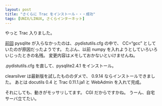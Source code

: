 ```yaml
---
layout: post
title: "さくらに Trac をインストール・・・成功"
tags: [UNIX/LINUX, さくらインターネット]
---
```


やっと Trac 入りました。

[前回](/blog/2008/08/14/failed-to-install-trac-at-sakura-internet/) pysqlite が入らなかったのは、.pydistutils.cfg の中で、 CC=&#8220;gcc&#8221; としていたのが原因だったようです。
たぶん、以前 numpy を入れようとしていろいろいじったときの名残。
変更内容はメモしておかないといけませんね。

.pydistutils.cfg を直して、pysqlite2.4.1 をインストール。

clearsilver は最新版を試したもののダメで、 0.9.14 ならインストールできました。
あとは docutils 0.4 と Trac 0.11.1.ja1 と WebAdmin を入れて完成。

それにしても、動きがモッサリしてます。
CGI だからですかね。
うーん、自宅サーバ立てたい。
